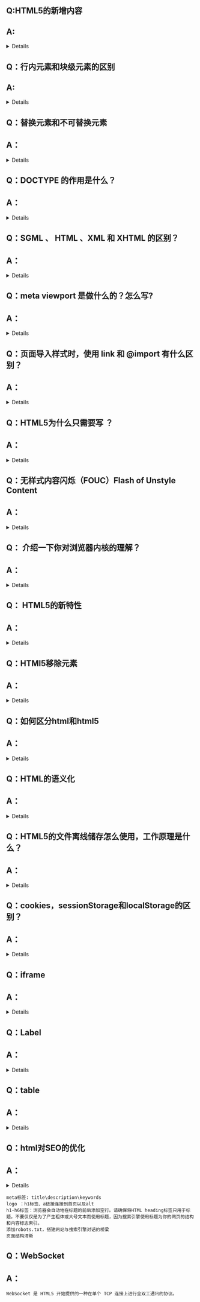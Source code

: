 ## Q:HTML5的新增内容
## A:

<details>

1.语义化标签

![](https://s3.ax1x.com/2020/11/23/DYNPpQ.png)

2.多媒体标签

```
<audio>
<video>
<canvas>
```

3.input新属性和表单新元素

```
datalist,keygun,output
```

</details>

## Q：行内元素和块级元素的区别

## A:     

<details>

```
行内元素在一条直线上排列，默认宽度与内容有关，块级元素占据一行，默认宽度为父元素，
块级可以包含行内和块级，行内不能包含块级
盒模型属性上，
行内元素一般来说设置width/height无效,margin\padding上下无效
行内元素img,input,span,块级元素div,form,h1,ol,ul,p
display:inline\block
```

</details>

## Q：替换元素和不可替换元素

## A：

<details>

```
input 和 img 可以设置宽高，因为是替换元素
替换元素 就是浏览器根据元素的标签和属性，来决定元素的具体显示内容。
例如：
<img> 根据 src 属性来读取图片信息并显示出来
<input> 根据标签的 type 属性来决定是显示输入框，还是单选按钮。
替换元素有：<img>、<input>、<textarea>、<select>、<object>。
HTML 大多数元素都是不可替换的，即其内容直接展现给浏览器。
例如：
<p> 直接全部展示
```

</details>

## Q：DOCTYPE 的作用是什么？

## A：

<details>

```
<!DOCTYPE> 声明一般位于文档的第一行，它的作用主要是告诉浏览器以什么样的模式来解析文档。一般指定了之后会以标准模式来进行文档解析，否则就以兼容模式进行解析。
在标准模式下，浏览器的解析规则都是按照最新的标准进行解析的。而在兼容模式下，浏览器会以向后兼容的方式来模拟老式浏览器的行为，以保证一些老的网站的正确访问。 
```

</details>

## Q：SGML 、 HTML 、XML 和 XHTML 的区别？

## A：

<details>

```
SGML 是标准通用标记语言，是一种定义电子文档结构和描述其内容的国际标准语言，是所有电子文档标记语言的起源。
HTML 是超文本标记语言，主要是用于规定怎么显示网页。
XML 是可扩展标记语言是未来网页语言的发展方向，XML 和 HTML 的最大区别就在于 XML 的标签是可以自己创建的，数量无限多， 而 HTML 的标签都是固定的而且数量有限。
XHTML 也是现在基本上所有网页都在用的标记语言，他其实和 HTML 没什么本质的区别，标签都一样，用法也都一样，就是比 HTML 更严格，比如标签必须都用小写，属性值必须加引号，html元素嵌套正确，标签都必须有闭合标签等。
```

</details>

## Q：meta viewport 是做什么的？怎么写?

## A：

<details>

```
移动端浏览器通常都在一个比屏幕更宽的虚拟窗口中渲染页面，这个虚拟窗口就是viewport，目的是正常展示没有做移动端适配的网页，可以让他们完整的展现给用户。我们有时用移动设备访问桌面版网页就会看到一个横向滚动条，这里可显示区域的宽度就是viewport的宽度。

<meta name="viewport" content="width=device-width, initial-scale=1, maximum-scale=1">
该meta标签的作用是让当前viewport的宽度等于设备的宽度，同时不允许用户手动缩放。maximum-scale=1.0, user-scalable=0

meta viewport 的6个属性：
width	设置layout viewport 的宽度，为一个正整数，或字符串”width-device”
initial-scale	设置页面的初始缩放值，为一个数字，可以带小数
minimum-scale	允许用户的最小缩放值，为一个数字，可以带小数
maximum-scale	允许用户的最大缩放值，为一个数字，可以带小数
user-scalable	是否允许用户进行缩放，值为”no”或”yes”, no 代表不允许，yes代表允许
```

</details>

## Q：页面导入样式时，使用 link 和 @import 有什么区别？

## A：

<details>

```
从属关系区别。@import是CSS提供的语法规则，只有导入样式表的作用；link是HTML提供的标签，不仅可以加载CSS文件，还可以定义RSS、rel连接属性、引入网站图标等。
加载顺序区别。加载页面时，link标签引入的CSS文件被同时加载；而@import引入的CSS文件将在页面加载完毕后被加载。
兼容性区别。@import时CSS 2.1才有的语法，故只可在IE5+才能识别；link标签作为HTML标签，不存在兼容性问题。
DOM可控性区别。可以通过JS操作DOM，插入link标签来改变样式；由于DOM方法是基于文档的，无法使用@import的方法插入样式。
```

</details>

## Q：HTML5为什么只需要写 <!DOCTYPE HTML>？

## A：

<details>

```
HTML5不基于SGML（Standard Generalized Markup Language 标准通用标记语言），因此不需要对DTD（DTD 文档类型定义）进行引用，但是需要DOCTYPE来规范浏览器行为。

HTML4.01基于SGML，所以需要引用DTD。才能告知浏览器文档所使用的文档类型
```

</details>

## Q：无样式内容闪烁（FOUC）Flash of Unstyle Content

## A：

<details>

```
@import导入CSS文件会等到文档加载完后再加载CSS样式表。因此，在页面DOM加载完成到CSS导入完成之间会有一段时间页面上的内容是没有样式的。

解决方法：使用link标签加载CSS样式文件。因为link是顺序加载的，这样页面会等到CSS下载完之后再下载HTML文件，这样先布局好，就不会出现FOUC问题。
```

</details>

## Q： 介绍一下你对浏览器内核的理解？

## A：

<details>

```
主要分成两部分：渲染引擎(Layout Engine或Rendering Engine)和JS引擎。

渲染引擎：负责取得网页的内容（HTML、XML、图像等等）、整理讯息（例如加入CSS等），以及计算网页的显示方式，然后会输出至显示器或打印机。浏览器的内核的不同对于网页的语法解释会有不同，所以渲染的效果也不相同。
JS引擎：解析和执行javascript来实现网页的动态效果。
```

```
IE Trident
Safari Chrome Webkit
Opera Blink
```

</details>

## Q： HTML5的新特性

## A：

<details>

```
语义标签、音视频、canvas绘图、
```

增强型表单

```
input属性：
color、date、month、week、email、url
表单元素：
datalist、progress
表单属性：
placeholder、required、autofocus、
```

```
地理定位
geolocation对象
getCurrentPosition()
拖放API drag、drop
Web Worker
```

Web Storage

```
Localstorage
sessionstorage
```

参考：[HTML5新特性汇总](https://blog.csdn.net/weixin_39676449/article/details/85122337)

</details>

## Q：HTMl5移除元素

## A：

<details>

```
纯表现的元素：basefont big center font s strike tt u
性能较差元素：frame frameset noframes
```

</details>

## Q：如何区分html和html5

## A：

<details>

```
通过doctype区分
根据新特性区分
```

</details>

## Q：HTML的语义化

## A：

<details>

```
去掉或丢失样式的时候能够让页面呈现出清晰的结构。
有利于SEO和搜索引擎建立良好沟通，有助于爬虫抓取更多的信息
便于团队开发和维护
```

</details>

## Q：HTML5的文件离线储存怎么使用，工作原理是什么？

## A：

<details>

```
在线情况下，浏览器发现HTML头部有manifest属性，它会请求manifest文件，如果是第一次访问，那么浏览器就会根据manifest文件的内容下载相应的资源，并进行离线存储。如果已经访问过并且资源已经离线存储了，那么浏览器就会使用离线的资源加载页面。然后浏览器会对比新的manifest文件与旧的manifest文件，如果文件没有发生改变，就不会做任何操作，如果文件改变了，那么就会重新下载文件中的资源，并且进行离线存储。
<html manifest='cache.manifest'>
```

</details>

## Q：cookies，sessionStorage和localStorage的区别？

## A：

<details>

```
共同点：都是保存在浏览器端，且是同源的。
区别：
cookies是为了标识用户身份而存储在用户本地终端上的数据，始终在同源http请求中携带，即cookies在浏览器和服务器间来回传递，而sessionstorage和localstorage不会自动把数据发给服务器，仅在本地保存。
存储大小的限制不同。cookie保存的数据很小，不能超过4k，而sessionstorage和localstorage保存的数据大，可达到5M。
数据的有效期不同。cookie在设置的cookie过期时间之前一直有效，即使窗口或者浏览器关闭。sessionstorage仅在浏览器窗口关闭之前有效。localstorage始终有效，窗口和浏览器关闭也一直保存，用作长久数据保存。
作用域不同。cookie在所有的同源窗口都是共享；sessionstorage不在不同的浏览器共享，即使同一页面；localstorage在所有同源窗口都是共享
```

</details>

## Q：iframe

## A：

<details>

```
好处：
iframe 元素会创建包含另外一个文档的内联框架（即行内框架）。
如果有多个网页引用iframe，那么你只需要修改iframe的内容，就可以实现调用的每一个页面内容的更改，方便快捷。
网页如果为了统一风格，头部和版本都是一样的，就可以写成一个页面，用iframe来嵌套，可以增加代码的可重用。
如果遇到加载缓慢的第三方内容如图标和广告，这些问题可以由iframe来解决。
缺点：
搜索引擎的爬虫程序无法解读这种页面
框架结构中出现各种滚动条
iframe页面会增加服务器的http请求
```

</details>

## Q：Label

## A：

<details>

```
label标签用来定义表单控件间的关系,当用户选择该标签时，浏览器会自动将焦点转到和标签相关的表单控件上。label 中有两个属性是非常有用的, FOR和ACCESSKEY。
```

</details>

## Q：table

## A：

<details>

```
tr,th,td,thead,tbody,
不用table、iframe的原因：
因为浏览器页面渲染的时候是从上至下的，而table 和 iframe 这两种元素会改变这样渲染规则，他们是要等待自己元素内的内容加载完才整体渲染。用户体验会很不友好。
```

</details>

## Q：html对SEO的优化

## A：

<details>
</details>

```
meta标签: title\description\keywords
logo ：h1标签、a链接连接到首页以及alt
h1-h6标签：浏览器会自动地在标题的前后添加空行。请确保将HTML heading标签只用于标题。不要仅仅是为了产生粗体或大号文本而使用标题，因为搜索引擎使用标题为你的网页的结构和内容标志索引。
添加robots.txt，搭建网站与搜索引擎对话的桥梁
页面结构清晰
```

</details>

## Q：WebSocket

## A：

```
WebSocket 是 HTML5 开始提供的一种在单个 TCP 连接上进行全双工通讯的协议。
```

